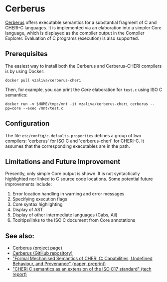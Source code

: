 # Cerberus

[Cerberus](https://www.cl.cam.ac.uk/~pes20/cerberus/) offers executable semantics for a substantial fragment of C and
CHERI-C languages. It is implemented via an elaboration into a simpler Core language, which is displayed as the compiler
output in the Compiler Explorer. Evaluation of C programs (execution) is also supported.

## Prerequisites

The easiest way to install both the Cerberus and Cerberus-CHERI compilers is by using Docker:

`docker pull vzaliva/cerberus-cheri`

Then, for example, you can print the _Core_ elaboration for `test.c` using ISO C semantics:

`docker run -v $HOME/tmp:/mnt -it vzaliva/cerberus-cheri cerberus --pp=core --exec /mnt/test.c`

## Configuration

The file `etc/config/c.defaults.properties` defines a group of two compilers: 'cerberus' for ISO C and 'cerberus-cheri'
for CHERI-C. It assumes that the corresponding executables are in the path.

## Limitations and Future Improvement

Presently, only simple Core output is shown. It is not syntactically highlighted nor linked to C source code locations.
Some potential future improvements include:

1. Error location handling in warning and error messages
2. Specifying execution flags
3. Core syntax highlighting
4. Display of AST
5. Display of other intermediate languages (Cabs, Ail)
6. Tooltips/links to the ISO C document from Core annotations

## See also:

- [Cerberus (project page)](https://www.cl.cam.ac.uk/~pes20/cerberus/)
- [Cerberus (GitHub repository)](https://github.com/rems-project/cerberus)
- ["Formal Mechanised Semantics of CHERI C: Capabilities, Undefined Behaviour, and Provenance" (paper, preprint)](https://zaliva.org/cheric-asplos24.pdf)
- ["CHERI C semantics as an extension of the ISO C17 standard" (tech report)](https://www.cl.cam.ac.uk/techreports/UCAM-CL-TR-988.html)

